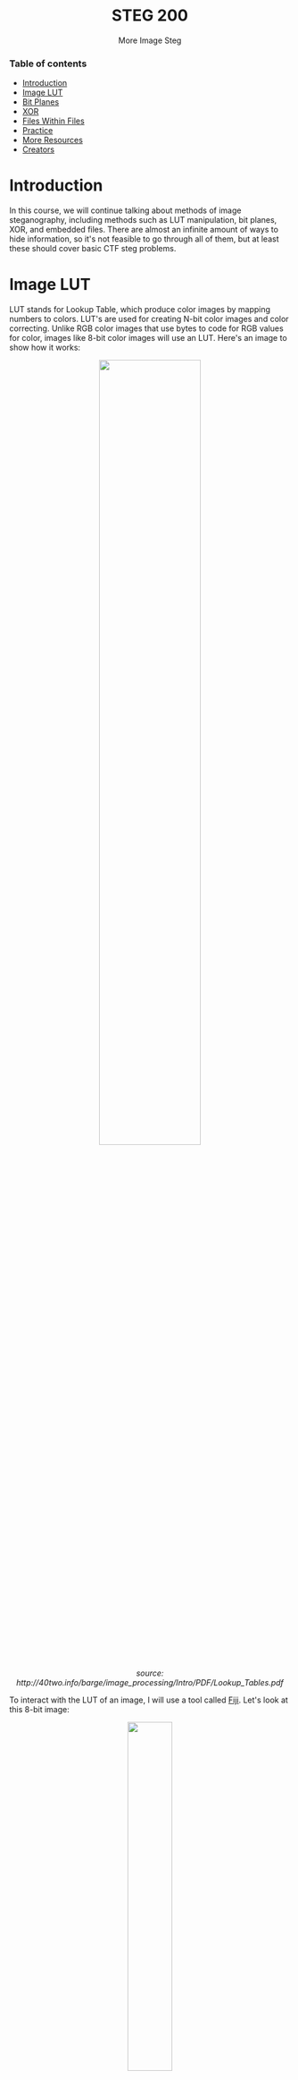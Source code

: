 <h1 align="center">STEG 200</h1>
  <p align="center">
     More Image Steg
  </p>

### Table of contents

- [Introduction](#introduction)
- [Image LUT](#image-lut)
- [Bit Planes](#image-bit-planes)
- [XOR](#image-xor)
- [Files Within Files](#files-within-files)
- [Practice](#practice)
- [More Resources](#more-resources)
- [Creators](#creators)

# Introduction
In this course, we will continue talking about methods of image steganography, including methods such as LUT manipulation, bit planes, XOR, and embedded files. There are almost an infinite amount of ways to hide information, so it's not feasible to go through all of them, but at least these should cover basic CTF steg problems.

# Image LUT
LUT stands for Lookup Table, which produce color images by mapping numbers to colors. LUT's are used for creating N-bit color images and color correcting. Unlike RGB color images that use bytes to code for RGB values for color, images like 8-bit color images will use an LUT. Here's an image to show how it works:

<p align="center">
    <img src="https://github.com/MasonCompetitiveCyber/ctf-courses/raw/main/images/steg/how-lut-works.png" width=60%  height=60%><br>
    <em>source: http://40two.info/barge/image_processing/Intro/PDF/Lookup_Tables.pdf</em>
</p>

To interact with the LUT of an image, I will use a tool called [Fiji](https://imagej.net/software/fiji/). Let's look at this 8-bit image:

<p align="center"><img src="https://github.com/MasonCompetitiveCyber/ctf-courses/raw/main/images/steg/parrots.gif" width=40%  height=40%></p>

Using Fiji, we can go to `Image > Color > Edit LUT` to see the following LUT:

<p align="center"><img src="https://github.com/MasonCompetitiveCyber/ctf-courses/raw/main/images/steg/parrot-lut.png" width=30%  height=30%></p>

We can see 256 different colors (which makes sense since an 8-bit value can hold numbers 0-255). By changing the colors associated to any of the 256 values, we can change the colors that make up the image. 

Where is this going? Well what happens if we take an image and make all of the LUT colors the exact same, maybe black? Well then the entire image will be black and we will have no idea what the actual image is supposed to show, and thus we can hide a secret message. 

Let's say we're given the following image [lut-steg.tif](https://github.com/MasonCompetitiveCyber/ctf-courses/raw/main/Steg/STEG%20200/lut-steg.tif) and are tasked with finding the secret message: 

<p align="center">
    <img src="https://github.com/MasonCompetitiveCyber/ctf-courses/raw/main/images/steg/lut-steg-display.png" width=40%  height=40%><br>
    <em>github can't display the real image file properly, so this is just a screenshot of it, please downlaod the real file from this folder</em>
</p>

Opening it in Fiji and viewing the LUT, we see that it's all black.

<p align="center"><img src="https://github.com/MasonCompetitiveCyber/ctf-courses/raw/main/images/steg/steg-lut.png" width=30%  height=30%></p>

If we click on the first LUT color value and change it to something that's not black, like red, we see the secret message.

<p align="center"><img src="https://github.com/MasonCompetitiveCyber/ctf-courses/raw/main/images/steg/steg-lut-solved.png" width=40%  height=40%></p>

This is just one simple (and somewhat rare) method of hiding information in an image, there are plenty more. The goal was just to open your eyes to some different techniques that can be used for manipulating images. 

p.s. The tool `stegsolve` will be introduced in the next section, which has the functionality to set a random color map for an image. It will also make the secret message visible. You can try it out yourself. 


# Image Bit Planes
Hiding images in specific bit planes is a popular method of steganography. This method is very similar to LSB steg, in that it manipulates the values of the actual bits of a pixel. Each bit in an RGB byte is a part of a bit plane. The LSB would be bit plane 0. The next bit would be bit plane 1, and so on. This means that LSB steg is really just using getting information from one specific bit plane. Here is a visualization of the 8 bit planes in a greyscale image:

<p align="center">
    <img src="https://github.com/MasonCompetitiveCyber/ctf-courses/raw/main/images/steg/bit-planes.jpg" width=60%  height=60%><br>
    <em>source: https://www.mathworks.com/matlabcentral/mlc-downloads/downloads/submissions/53189/versions/1/screenshot.jpg</em>
</p>

Various tools usually can help visualize these bit planes based on the color of the pixel. So red bit plane 0 would give you all of the bits in bit plane 0 for only the bytes coding for red of each pixel, and so on. There are two good tools for this: `stegsolve` (linux) and [stegonline](https://stegonline.georgeom.net/). Use the following commands to install and run stegsolve on linux:

```
wget http://www.caesum.com/handbook/Stegsolve.jar -O stegsolve.jar
chmod +x stegsolve.jar
./stegsolve.jar
```

Let's take a look at the following image [octogun-bit-plane.png](https://github.com/MasonCompetitiveCyber/ctf-courses/raw/main/Steg/STEG%20200/octogun-bit-plane.png) and see if we can find the flag by looking through the bit planes. I will be using [stegonline](https://stegonline.georgeom.net/) but `stegsolve` will work the exact same.

<p align="center">
    <img src="https://github.com/MasonCompetitiveCyber/ctf-courses/raw/main/Steg/STEG 200/octogun-bit-plane.png" width=40%  height=40%><br>
    <em>source: my incredible Paint3D skills (octogun-bit-plane.png)</em>
</p>

Here is what red bit plane 0 looks like:

<p align="center"><img src="https://github.com/MasonCompetitiveCyber/ctf-courses/raw/main/images/steg/red-0.png" width=40%  height=40%></p>

Here is what red bit plane 2 looks like:

<p align="center"><img src="https://github.com/MasonCompetitiveCyber/ctf-courses/raw/main/images/steg/red-2.png" width=40%  height=40%></p>

But if we look at red bit plane 1, we see the flag!

<p align="center"><img src="https://github.com/MasonCompetitiveCyber/ctf-courses/raw/main/images/steg/red-1-flag.png" width=40%  height=40%></p>

# Image XOR
Another method of hiding images in other images is performing a logic operation between the bits of the two images, such as an XOR (exclusive or). If you already know about XOR, feel free to skip this and the next paragraph. XOR (symbol is ⊕) compares two bits and returns `0` if they are equal and `1` if they are not. Here is a basic table to show this logic:

| x | y | x ⊕ y |
|:-:|:-:|:------:|
| 0 | 0 |   0    |
| 0 | 1 |   1    |
| 1 | 0 |   1    |
| 1 | 1 |   0    |

XOR is a very popular operation which you will encounter a lot, especially in cryptography. This is because it's copeletely reversible, so `x ⊕ y = z, x = y ⊕ z`. Try to verify this in your head using the table above. In relation to image steganography, this means that if you XOR your secret image with some random cover image and get an output image, you can get your secret image back by XORing the output image with the cover image (the cover image is acting like a key). In formula terms: `steg operation: key ⊕ message = output`, `unsteg operation: output ⊕ key = message`, in which `key` = cover image and `message` = secret image. I will not go into detail about uses of XOR in cryptography since it is discussed in the CRYPTO course.

Let's say we're given two files, the output of an image XOR operation [xor-steg.tif](https://github.com/MasonCompetitiveCyber/ctf-courses/raw/main/Steg/STEG%20200/xor-steg.tif) and the cover image used in the operation [xor-cover.jpg](https://github.com/MasonCompetitiveCyber/ctf-courses/raw/main/Steg/STEG%20200/xor-cover.jpg):

<p align="center">
    <img src="https://github.com/MasonCompetitiveCyber/ctf-courses/raw/main/images/steg/xor-steg-display.png" width=40%  height=40%><br>
    <em>xor-steg</em><br>
    <em>github can't display the real image file properly, so this is just a screenshot of it, please downlaod the real file from this folder</em>
</p>

<p align="center">
    <img src="https://github.com/MasonCompetitiveCyber/ctf-courses/raw/main/Steg/STEG 200/xor-cover.jpg" width=40%  height=40%><br>
    <em>xor-cover.jpg</em>
</p>

There are several ways you can XOR these, including using `imagemagick` on linux or using Fiji, as we did last time. I will show both methods here.

#### `Fiji`
1. open both files in Fiji
2. `Process > Image Calculator`
3. Select one image for `Image 1`, the other for `Image 2`, and set the `operation` to `XOR`. 
4. You should see the flag in the output image!

#### `imagemagick`
1. Install on linux
```
wget https://download.imagemagick.org/ImageMagick/download/binaries/magick (or download from browser, which is faster)
chmod +x magic 
```
2. run `./magic xor-cover.jpg xor-steg.tif -evaluate-sequence xor output`
3. You should see the flag in the output image!

<p align="center">
    <img src="https://github.com/MasonCompetitiveCyber/ctf-courses/raw/main/Steg/STEG 200/xor-secret.jpg" width=70%  height=70%><br>
    <em>secret image</em>
</p>

# Files Within Files
One popular method of hiding files is embedding them entirely within another. This topic overlaps heavily with that of forensics, so I will not be going over how it works here. You should head over to Forensics 100 to learn about it. I am only including this topic within Steganography because it is a popular steg challenge type.

To check if a file has any files embedded within it, you can use the linux tool `binwalk`. For example, let's say we're given [fileception-cover.png](https://github.com/MasonCompetitiveCyber/ctf-courses/raw/main/Steg/STEG%20200/fileception-cover.png) 

<p align="center"><img src="https://github.com/MasonCompetitiveCyber/ctf-courses/raw/main/Steg/STEG 200/fileception-cover.png" width=40%  height=40%></p>

Let's run `binwalk` against it:

```console
$ binwalk fileception-cover.png 

DECIMAL       HEXADECIMAL     DESCRIPTION
--------------------------------------------------------------------------------
0             0x0             PNG image, 1917 x 1078, 8-bit/color RGB, non-interlaced
41            0x29            Zlib compressed data, default compression
337629        0x526DD         PNG image, 1200 x 400, 8-bit/color RGBA, non-interlaced
```
We can see that it found a `PNG`, `Zlib compressed data`, and another `PNG`. We can safely ignore the `Zlib compressed data` as PNG's use zlib to compress the image datastream.  We are left with the fact that binwalk identified two different PNG images wihthin `fileception-cover.png`, so how do we extract them?

I usually stick to two main tools for extraction, `binwalk` and `foremost`. Basically if one doesn't work, I use the other.

### Extract with `binwalk`
__Syntax:__ `$ binwalk -e fileception-cover.png`<br>
__Output:__ directory called `_fileception-cover.png.extracted`<br>
If we look in that directory we don't see anything. There may be a way to adjust some binwalk options to make it work, but before wasting time on that, we can try `foremost`

### Extract with `foremost`
```console
$ foremost -v fileception-cover.png
Foremost version 1.5.7 by Jesse Kornblum, Kris Kendall, and Nick Mikus
Audit File

Foremost started at Wed Jun 16 21:58:57 2021
Invocation: foremost -v fileception-cover.png 
Output directory: /root/Documents/masoncc/myChals/output
Configuration file: /etc/foremost.conf
Processing: fileception-cover.png
|------------------------------------------------------------------
File: fileception-cover.png
Start: Wed Jun 16 21:58:57 2021
Length: 344 KB (352765 bytes)
 
Num	 Name (bs=512)	       Size	 File Offset	 Comment 

0:	00000000.png 	     329 KB 	          0 	  (1917 x 1078)
1:	00000659.png 	      14 KB 	     337629 	  (1200 x 400)
*|
Finish: Wed Jun 16 21:58:57 2021

2 FILES EXTRACTED
	
png:= 2
```
__Output:__ directory called `output`<br>
If we look in that direcotry, we see a subdirectory called `png`, which contains two files.
```console
$ ls output/png
00000000.png  00000659.png
```

Opening those two images, we see that `00000659.png` contains a secret message:

<p align="center"><img src="https://github.com/MasonCompetitiveCyber/ctf-courses/raw/main/Steg/STEG 200/fileception-secret.png" width=40%  height=40%></p>

If you are interested in learning more about how this works and other use-cases, please head over to Forensics 100 which will be covering file carving and binwalk in more depth.

# Steghide
Finally, I will talk about one of the most common tools in steganography challenges, `steghide`. You can read how the tool works on their [manpage](http://steghide.sourceforge.net/documentation/manpage.php) since it's quite involved. All you really have to know is how to use it.

First thing to keep in mind is its supported file formats: `JPEG`, `BMP`, `WAV` and `AU`. This means that if you're solving a challenge and it isn't one of these file formats, you can elimitate this as a possible way to solve it.

### Embedding Files
```console
$ steghide embed -cf coverfile.jpeg -ef secretfile.jpeg -sf outputfile.jpeg -p secretpassword
```
*p.s. there are plenty of other options, just look at the help menu of steghide*

### Get Info 
Before attempting to extract anything, I like have `steghide` attempt to display info about the given file. With the correct password, it will give us useful information, including if there is an embedded file.

Let's look at [steghidden.jpeg](https://github.com/MasonCompetitiveCyber/ctf-courses/raw/main/Steg/STEG%20200/steghidden.jpeg):

<p align="center"><img src="https://github.com/MasonCompetitiveCyber/ctf-courses/raw/main/Steg/STEG 200/steghidden.jpeg" width=40%  height=40%></p>

Let's use the `steghide` `info` function to try and see if there is an embedded file.

```console
$ steghide info steghidden.jpeg                    
"steghidden.jpeg":
  format: jpeg
  capacity: 26.8 KB
Try to get information about embedded data ? (y/n) y
Enter passphrase: 
```
We see that it asks for a password. Maybe we hope that no password is set, so we can just press "enter" (we can also provide the `-p` parameter to specify the password when running the initial command)
```console
steghide: could not extract any data with that passphrase!
```
Damn, no dice.

Let's pretend, for now, that we know the password from some hint in the challenge or that indeed there was no password set.

```console
$ steghide info steghidden.jpeg -p "secretpassword"                 
"steghidden.jpeg":
  format: jpeg
  capacity: 26.8 KB
  embedded file "flag.jpeg":
    size: 17.1 KB
    encrypted: rijndael-128, cbc
    compressed: yes
```

We see that there is an embedded file called `flag.jpeg`. 

### Extract Hidden File

```console
$ steghide extract -sf steghidden.jpeg -xf stegunhidden.jpeg -p "secretpassword"
wrote extracted data to "stegunhidden.jpeg".
```

Opening [stegunhidden.jpeg](https://github.com/MasonCompetitiveCyber/ctf-courses/raw/main/Steg/STEG%20200/stegunhidden.jpeg) we see:

<p align="center"><img src="https://github.com/MasonCompetitiveCyber/ctf-courses/raw/main/Steg/STEG 200/stegunhidden.jpeg" width=40%  height=40%></p>

But what if we hadn't known the password?

### Attempt Password Brute Force
If we don't know the password to use for `steghide`, we can use a tool called [stegbrute](https://github.com/R4yGM/stegbrute). I'm not sure if it's already pre-installed on kali, so if not, follow the installation instructions on the GitHub. `stegbrute` will take in a wordlist and try every entry as the password to `steghide`. This may take a while depending on the length of your wordlist and the number of threads you tell `stegbrute` to use.

```console
$ stegbrute -f steghidden.jpeg -w /usr/share/wordlists/rockyou.txt -t 10 -x stegunhidden.jpeg
============================================================
     ____  _             ____             _       
    / ___|| |_ ___  __ _| __ ) _ __ _   _| |_ ___ 
    \___ \| __/ _ \/ _` |  _ \| '__| | | | __/ _ \
     ___) | ||  __/ (_| | |_) | |  | |_| | ||  __/
    |____/ \__\___|\__, |____/|_|   \__,_|\__\___|
                   |___/                          

StegBrute v0.1.1 - By R4yan
https://github.com/R4yGM/StegBrute

exist
Bruteforcing the file 'steghidden.jpeg' with the wordlist '/usr/share/wordlists/rockyou.txt' using 10 threads

password try: secretpassword - Success 
File extracted!
Password: secretpassword
Results written in: stegunhidden.jpen
Tried passwords : 80999
Successfully cracked in 961.31s
============================================================
```

After about 80,999 password attempts and 16 minutes, it finally cracked it! Allocating more than 10 threads will probably speed up the process some, but it will still be a pretty slow process. Unless you're confident that the steg challenge wants you to use steghide to find a hidden file/brute force steghide, this may not be the way.